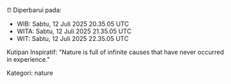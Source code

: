 ⏰ Diperbarui pada:
- WIB: Sabtu, 12 Juli 2025 20.35.05 UTC
- WITA: Sabtu, 12 Juli 2025 21.35.05 UTC
- WIT: Sabtu, 12 Juli 2025 22.35.05 UTC

Kutipan Inspiratif:
"Nature is full of infinite causes that have never occurred in experience."


Kategori: nature

